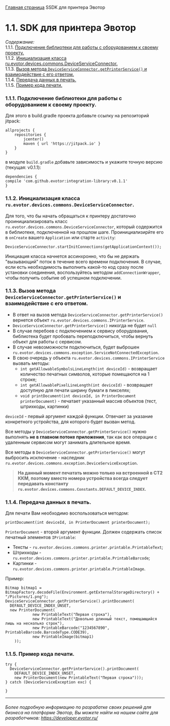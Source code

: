 [Главная страница](https://github.com/draudr/integration-library/blob/master/README.md) SSDK для принтера Эвотор


# __1.1. SDK для принтера Эвотор__
_Содержание:_  
1.1.1. [Подключение библиотеки для работы с оборудованием к своему проекту.](#1011)  
1.1.2. [Инициализация класса ru.evotor.devices.commons.DeviceServiceConnector.](#1012)  
1.1.3. [Вызов метода `DeviceServiceConnector.getPrinterService()` и взаимодействие с его ответом.](#1013)  
1.1.4. [Передача данных в печать.](#1014)  
1.1.5. [Пример кода печати.](#1015)  


<a name="1011"></a>
### 1.1.1. Подключение библиотеки для работы с оборудованием к своему проекту.

Для этого в build.gradle проекта добавьте ссылку на репозиторий jitpack:

```
allprojects {
    repositories {
        jcenter()
        maven { url 'https://jitpack.io' }
    }
}
```

в модуле `build.gradle` добавьте зависимость и укажите точную версию (текущая: v0.1.1):

```
dependencies {
compile 'com.github.evotor:integration-library:v0.1.1'
}
```
<a name="1012"></a>
### 1.1.2. Инициализация класса `ru.evotor.devices.commons.DeviceServiceConnector`.  
Для того, что бы начать обращаться к принтеру достаточно проинициализировать класс `ru.evotor.devices.commons.DeviceServiceConnector`, который содержится в библиотеке, подключенной на прошлом шаге. Проинициализирйте его в `onCreate` вашего `Application` или старте `activity`:  
```  
DeviceServiceConnector.startInitConnections(getApplicationContext());
```
Инициация класса начнется ассинхронно, что бы не держать "вызывающий" поток в течение всего времени подключения. В случае, если есть необходимость выполнить какой-то код сразу после установки соединения, воспользуйтесь методом `addConnectionWrapper`, чтобы получить событие об успешном подключении.

<a name="1013"></a>
### 1.1.3. Вызов метода `DeviceServiceConnector.getPrinterService()` и взаимодействие с его ответом.  

* В ответ на вызов метода  `DeviceServiceConnector.getPrinterService()` вернется объект `ru.evotor.devices.commons.IPrinterService`.
 * `DeviceServiceConnector.getPrinterService()` никогда не будет `null`  
 * В случае перебоев с подключением к сервису оборудования, библиотека будет пробовать переподключиться, чтобы вернуть объект для работы с сервисом.
 * В случае невозможности подключиться, будет выброшен `ru.evotor.devices.commons.exception.ServiceNotConnectedException`.   
* В свою очередь у объекта `ru.evotor.devices.commons.IPrinterService` вызвать методы:  
  * `int getAllowableSymbolsLineLength(int deviceId)` - возвращает количество печатных символов, которые помещаются на 1 строке;
  * `int getAllowablePixelLineLength(int deviceId)` - возвращает доступную для печати ширину бумаги в пикселях;  
  * `void printDocument(int deviceId, in PrinterDocument printerDocument)` - печатает указанный массив объектов (тест, штрихкоды, картинки)

`deviceId` - первый аргумент каждой функции. Отвечает за указание конкретного устройства, для которого будет вызван метод.

Все методы у `DeviceServiceConnector.getPrinterService()` нужно выполнять **не в главном потоке приложения**, так как все операции с удаленным сервисом могут занимать длительное время.

Все методы в `DeviceServiceConnector.getPrinterService()` могут выбросить исключение - наследник `ru.evotor.devices.commons.exception.DeviceServiceException`.  

> __На данный момент печатать можно только на встроенной в СТ2 ККМ, поэтому вместо номера устройства всегда следует передавать константу `ru.evotor.devices.commons.Constants.DEFAULT_DEVICE_INDEX`.__  

<a name="1014"></a>
### 1.1.4. Передача данных в печать.  
Для печати Вам необходимо воспользоваться методом:
```
printDocument(int deviceId, in PrinterDocument printerDocument);
```
`PrinterDocument` - второй аргумент функции. Должен содержать список печатный элементов `IPrintable`:  
* Тексты - `ru.evotor.devices.commons.printer.printable.PrintableText`;
* Штрихкоды - `ru.evotor.devices.commons.printer.printable.PrintableBarcode`;
* Картинки - `ru.evotor.devices.commons.printer.printable.PrintableImage`.

Пример:
```
Bitmap bitmap1 = BitmapFactory.decodeFile(Environment.getExternalStorageDirectory() + "/Pictures/1.png");
DeviceServiceConnector.getPrinterService().printDocument(
  DEFAULT_DEVICE_INDEX_UNSET,
  new PrinterDocument(
            new PrintableText("Первая строка"),
            new PrintableText("Довольно длинный текст, помещающийся лишь на несколько строк"),
            new PrintableBarcode("1234567890", PrintableBarcode.BarcodeType.CODE39),
            new PrintableImage(bitmap1)
    ));
```
<a name="1015"></a>
### 1.1.5. Пример кода печати.  

```
try {
  DeviceServiceConnector.getPrinterService().printDocument(
    DEFAULT_DEVICE_INDEX_UNSET,
    new PrinterDocument(new PrintableText("Первая строка")));
} catch (DeviceServiceException exc) {

}
```

-----

###### Более подробную информацию по разрабатке своих решений для бизнеса на платформе Эвотор, Вы можете найти на нашем сайте для разработчиков: https://developer.evotor.ru/
